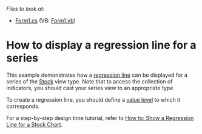 <!-- default file list -->
*Files to look at*:

* [Form1.cs](./CS/UseRegressionLines/Form1.cs) (VB: [Form1.vb](./VB/UseRegressionLines/Form1.vb))
<!-- default file list end -->
# How to display a regression line for a series

This example demonstrates how a [regression line](https://docs.devexpress.com/WindowsForms/6231/controls-and-libraries/chart-control/series/indicators/simple-indicators/regression-lines?p=netframework) can be displayed for a series of the [Stock](https://docs.devexpress.com/WindowsForms/2987/controls-and-libraries/chart-control/series-views/2d-series-views/financial-series-views/stock-chart?p=netframework) view type. Note that to access the collection of indicators, you should cast your series view to an appropriate type

To create a regression line, you should define a [value level](https://docs.devexpress.com/CoreLibraries/DevExpress.XtraCharts.SingleLevelIndicator.ValueLevel) to which it corresponds.

For a step-by-step design time tutorial, refer to [How to: Show a Regression Line for a Stock Chart](https://docs.devexpress.com/WindowsForms/6254/controls-and-libraries/chart-control/examples/chart-elements/how-to-show-a-regression-line-for-a-stock-chart?p=netframework).
